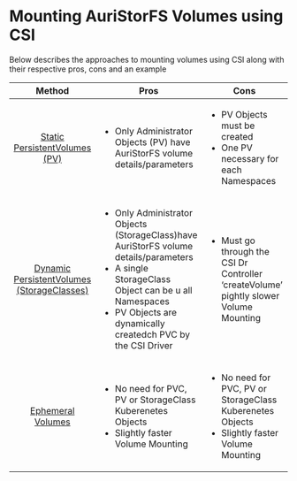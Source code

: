 # Mounting AuriStorFS Volumes using CSI

  

Below describes the approaches to mounting volumes using CSI along with their respective pros, cons and an example

  
  

| <CENTER> Method </CENTER> | <CENTER> Pros </CENTER> | <CENTER> Cons </CENTER> | Example |
| ------------- | ------------- | ------------- | ------------- |
| <CENTER>[Static PersistentVolumes (PV)](https://kubernetes.io/docs/concepts/storage/persistent-volumes) </CENTER>| <UL>  <LI> Only Administrator Objects (PV) have AuriStorFS volume details/parameters </UL> | <UL>  <LI> PV Objects must be created <LI> One PV necessary for each Namespaces | <CENTER> [Static Example](persistentVolume-pvx) </CENTER> |
| <CENTER>[Dynamic PersistentVolumes (StorageClasses)](https://kubernetes.io/docs/concepts/storage/dynamic-provisioning) </CENTER>| <UL>  <LI> Only Administrator Objects (StorageClass)have AuriStorFS volume details/parameters <LI> A single StorageClass Object can be u all Namespaces <LI> PV Objects are dynamically createdch PVC by the CSI Driver | <UL><LI> Must go through the CSI Dr Controller ‘createVolume’ pightly slower Volume Mounting | <CENTER> [Dynamic Example](dynamicVolume-dvx) </CENTER> |
| <CENTER>[Ephemeral Volumes](https://kubernetes.io/docs/concepts/storage/ephemeral-volumes) </CENTER>|<UL>  <LI> No need for PVC, PV or StorageClass Kuberenetes Objects <LI> Slightly faster Volume Mounting | <UL><LI> No need for PVC, PV or StorageClass Kuberenetes Objects <LI> Slightly faster Volume Mounting | <CENTER> [Ephemeral Example](ephemeralVolume-evx) </CENTER> |